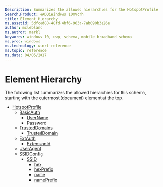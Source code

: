 ```yaml
---
Description: Summarizes the allowed hierarchies for the HotspotProfile schema.
Search.Product: eADQiWindows 10XVcnh
title: Element Hierarchy
ms.assetid: 5dfced88-48fd-4bf6-963c-7ab090b3e26e
author: mcleblanc
ms.author: markl
keywords: windows 10, uwp, schema, mobile broadband schema
ms.prod: windows
ms.technology: winrt-reference
ms.topic: reference
ms.date: 04/05/2017
---
```


# Element Hierarchy


The following list summarizes the allowed hierarchies for this schema, starting with the outermost (document) element at the top.

-   [HotspotProfile](element-hotspotprofile.md)
    -   [BasicAuth](element-basicauth.md)
        -   [UserName](element-username.md)
        -   [Password](element-password.md)
    -   [TrustedDomains](element-trusteddomains.md)
        -   [TrustedDomain](element-trusteddomain.md)
    -   [ExtAuth](element-extauth.md)
        -   [ExtensionId](element-extensionid.md)
    -   [UserAgent](element-useragent.md)
    -   [SSIDConfig](element-ssidconfig.md)
        -   [SSID](element-ssid.md)
            -   [hex](element-hex.md)
            -   [hexPrefix](element-hexprefix.md)
            -   [name](element-name.md)
            -   [namePrefix](element-nameprefix.md)

 

 



